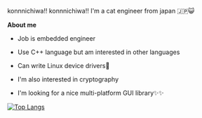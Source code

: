 konnnichiwa!! konnnichiwa!!
I'm a cat engineer from japan 🇯🇵😺

**About me**
- Job is embedded engineer

- Use C++ language but am interested in other languages

- Can write Linux device drivers🐧

- I'm also interested in cryptography

- I'm looking for a nice multi-platform GUI library✨✨

[![Top Langs](https://github-readme-stats.vercel.app/api/top-langs/?username=chromabox&layout=compact&theme=onedark)](https://github.com/anuraghazra/github-readme-stats)

<!--
**chromabox/chromabox** is a ✨ _special_ ✨ repository because its `README.md` (this file) appears on your GitHub profile.

Here are some ideas to get you started:

- 🔭 I’m currently working on ...
- 🌱 I’m currently learning ...
- 👯 I’m looking to collaborate on ...
- 🤔 I’m looking for help with ...
- 💬 Ask me about ...
- 📫 How to reach me: ...
- 😄 Pronouns: ...
- ⚡ Fun fact: ...
-->
